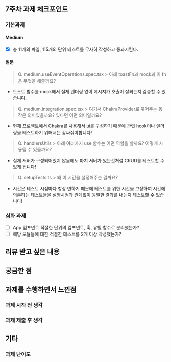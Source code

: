 ## 7주차 과제 체크포인트

### 기본과제

#### Medium

- [x] 총 11개의 파일, 115개의 단위 테스트를 무사히 작성하고 통과시킨다.

#### 질문

> Q. medium.useEventOperations.spec.tsx > 아래 toastFn과 mock과 이 fn은 무엇을 해줄까요?

- 토스트 함수를 mock해서 실제 렌더링 없이 메시지가 호출이 잘되는지 검증할 수 있습니다.

> Q. medium.integration.spec.tsx > 여기서 ChakraProvider로 묶어주는 동작은 의미있을까요? 있다면 어떤 의미일까요?

- 현재 프로젝트에서 Chakra를 사용해서 ui를 구성하기 때문에 관련 hook이나 렌더링을 테스트하기 위해서는 감싸줘야합니다!

> Q. handlersUtils > 아래 여러가지 use 함수는 어떤 역할을 할까요? 어떻게 사용될 수 있을까요?

- 실제 서버가 구성되어있지 않음에도 마치 서버가 있는것처럼 CRUD를 테스트할 수 있게 됩니다!

> Q. setupTests.ts > 왜 이 시간을 설정해주는 걸까요?

- 시간은 테스트 시점마다 항상 변하기 때문에 테스트를 위한 시간을 고정하여 시간에 의존하는 테스트들을 실행시점과 관계없이 동일한 결과를 내는지 테스트할 수 있습니다!

### 심화 과제

- [ ] App 컴포넌트 적절한 단위의 컴포넌트, 훅, 유틸 함수로 분리했는가?
- [ ] 해당 모듈들에 대한 적절한 테스트를 2개 이상 작성했는가?

## 리뷰 받고 싶은 내용

<!-- 리뷰 받고 싶은 내용을 남겨주세요 -->

## 궁금한 점

<!-- 궁금한 점이 있으면 남겨주세요 -->

## 과제를 수행하면서 느낀점

### 과제 시작 전 생각

<!-- 과제 시작 전에 느꼈던 것들을 자유롭게 남겨주세요 -->

### 과제 제출 후 생각

<!-- 과제를 하면서 느낀 점을 남겨주세요 -->

## 기타

### 과제 난이도

<!-- 본인이 느낀 과제 난이도를 5점 만점으로 표현해주세요 -->
